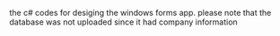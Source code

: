 the c# codes for desiging the windows forms app. 
please note that the database was not uploaded since it had company information 
